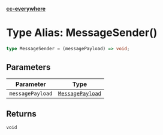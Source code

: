 [**cc-everywhere**](../../../../../index.md)

<HorizontalLine />

# Type Alias: MessageSender()

```ts
type MessageSender = (messagePayload) => void;
```

## Parameters

| Parameter | Type |
| ------ | ------ |
| `messagePayload` | [`MessagePayload`](message-payload.md) |

## Returns

`void`
